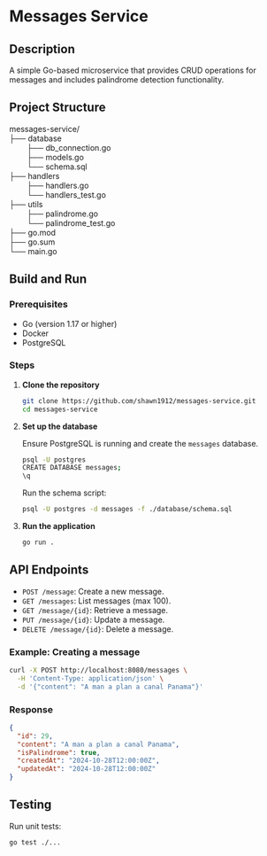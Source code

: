 # Messages Service

## Description

A simple Go-based microservice that provides CRUD operations for messages and includes palindrome detection functionality.

## Project Structure

messages-service/ <br />
├── database <br /> &emsp;&emsp;
    ├── db_connection.go <br />&emsp;&emsp;
    ├── models.go <br />&emsp;&emsp;
    └── schema.sql  <br />
├── handlers <br /> &emsp;&emsp;
    ├── handlers.go <br />&emsp;&emsp;
    └── handlers_test.go  <br />
├── utils <br /> &emsp;&emsp;
    ├── palindrome.go <br />&emsp;&emsp;
    └── palindrome_test.go  <br />
├── go.mod  <br />
├── go.sum  <br />
└── main.go

## Build and Run

### Prerequisites

- Go (version 1.17 or higher)
- Docker
- PostgreSQL

### Steps

1. **Clone the repository**

   ```bash
   git clone https://github.com/shawn1912/messages-service.git
   cd messages-service
   ```

2. **Set up the database** 

    Ensure PostgreSQL is running and create the `messages` database.

    ``` bash
    psql -U postgres
    CREATE DATABASE messages;
    \q
    ```
    Run the schema script:
    ``` bash
    psql -U postgres -d messages -f ./database/schema.sql
    ```

3. **Run the application**
    ``` bash
    go run .
    ```

## API Endpoints

- `POST /message`: Create a new message.
- `GET /messages`: List messages (max 100).
- `GET /message/{id}`: Retrieve a message.
- `PUT /message/{id}`: Update a message.
- `DELETE /message/{id}`: Delete a message.

### Example: Creating a message
``` bash
curl -X POST http://localhost:8080/messages \
  -H 'Content-Type: application/json' \
  -d '{"content": "A man a plan a canal Panama"}'
```

### Response
``` json
{
  "id": 29,
  "content": "A man a plan a canal Panama",
  "isPalindrome": true,
  "createdAt": "2024-10-28T12:00:00Z",
  "updatedAt": "2024-10-28T12:00:00Z"
}
```

## Testing
Run unit tests:
``` bash
go test ./...
```
